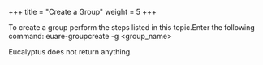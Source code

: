 +++
title = "Create a Group"
weight = 5
+++

To create a group perform the steps listed in this topic.Enter the following command: 
    euare-groupcreate -g <group_name>

Eucalyptus does not return anything. 